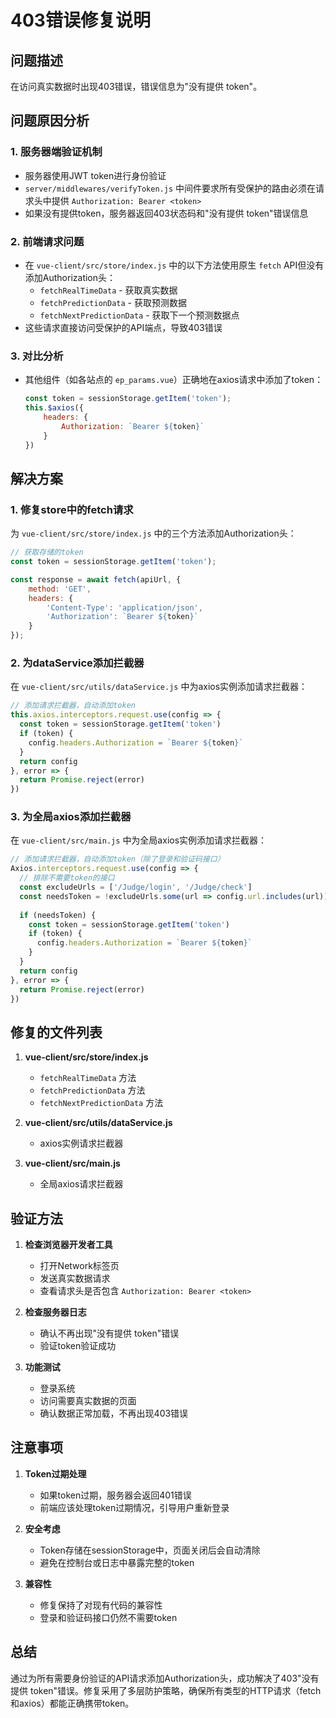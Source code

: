 # 403错误修复说明

## 问题描述
在访问真实数据时出现403错误，错误信息为"没有提供 token"。

## 问题原因分析

### 1. 服务器端验证机制
- 服务器使用JWT token进行身份验证
- `server/middlewares/verifyToken.js` 中间件要求所有受保护的路由必须在请求头中提供 `Authorization: Bearer <token>`
- 如果没有提供token，服务器返回403状态码和"没有提供 token"错误信息

### 2. 前端请求问题
- 在 `vue-client/src/store/index.js` 中的以下方法使用原生 `fetch` API但没有添加Authorization头：
  - `fetchRealTimeData` - 获取真实数据
  - `fetchPredictionData` - 获取预测数据  
  - `fetchNextPredictionData` - 获取下一个预测数据点
- 这些请求直接访问受保护的API端点，导致403错误

### 3. 对比分析
- 其他组件（如各站点的 `ep_params.vue`）正确地在axios请求中添加了token：
  ```javascript
  const token = sessionStorage.getItem('token');
  this.$axios({
      headers: {
          Authorization: `Bearer ${token}`
      }
  })
  ```

## 解决方案

### 1. 修复store中的fetch请求
为 `vue-client/src/store/index.js` 中的三个方法添加Authorization头：

```javascript
// 获取存储的token
const token = sessionStorage.getItem('token');

const response = await fetch(apiUrl, {
    method: 'GET',
    headers: {
        'Content-Type': 'application/json',
        'Authorization': `Bearer ${token}`
    }
});
```

### 2. 为dataService添加拦截器
在 `vue-client/src/utils/dataService.js` 中为axios实例添加请求拦截器：

```javascript
// 添加请求拦截器，自动添加token
this.axios.interceptors.request.use(config => {
  const token = sessionStorage.getItem('token')
  if (token) {
    config.headers.Authorization = `Bearer ${token}`
  }
  return config
}, error => {
  return Promise.reject(error)
})
```

### 3. 为全局axios添加拦截器
在 `vue-client/src/main.js` 中为全局axios实例添加请求拦截器：

```javascript
// 添加请求拦截器，自动添加token（除了登录和验证码接口）
Axios.interceptors.request.use(config => {
  // 排除不需要token的接口
  const excludeUrls = ['/Judge/login', '/Judge/check']
  const needsToken = !excludeUrls.some(url => config.url.includes(url))
  
  if (needsToken) {
    const token = sessionStorage.getItem('token')
    if (token) {
      config.headers.Authorization = `Bearer ${token}`
    }
  }
  return config
}, error => {
  return Promise.reject(error)
})
```

## 修复的文件列表

1. **vue-client/src/store/index.js**
   - `fetchRealTimeData` 方法
   - `fetchPredictionData` 方法  
   - `fetchNextPredictionData` 方法

2. **vue-client/src/utils/dataService.js**
   - axios实例请求拦截器

3. **vue-client/src/main.js**
   - 全局axios请求拦截器

## 验证方法

1. **检查浏览器开发者工具**
   - 打开Network标签页
   - 发送真实数据请求
   - 查看请求头是否包含 `Authorization: Bearer <token>`

2. **检查服务器日志**
   - 确认不再出现"没有提供 token"错误
   - 验证token验证成功

3. **功能测试**
   - 登录系统
   - 访问需要真实数据的页面
   - 确认数据正常加载，不再出现403错误

## 注意事项

1. **Token过期处理**
   - 如果token过期，服务器会返回401错误
   - 前端应该处理token过期情况，引导用户重新登录

2. **安全考虑**
   - Token存储在sessionStorage中，页面关闭后会自动清除
   - 避免在控制台或日志中暴露完整的token

3. **兼容性**
   - 修复保持了对现有代码的兼容性
   - 登录和验证码接口仍然不需要token

## 总结

通过为所有需要身份验证的API请求添加Authorization头，成功解决了403"没有提供 token"错误。修复采用了多层防护策略，确保所有类型的HTTP请求（fetch和axios）都能正确携带token。
